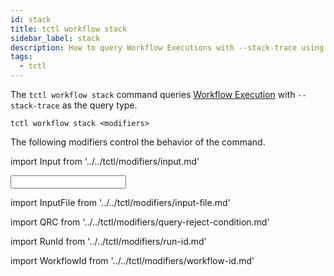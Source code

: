 ```yaml
---
id: stack
title: tctl workflow stack
sidebar_label: stack
description: How to query Workflow Executions with --stack-trace using tctl.
tags:
  - tctl
---
```


The `tctl workflow stack` command queries [Workflow Execution](/concepts/what-is-a-workflow-execution) with `--stack-trace` as the query type.

`tctl workflow stack <modifiers>`

The following modifiers control the behavior of the command.

<!--Input-->

import Input from '../../tctl/modifiers/input.md'

<Input />

<!--InputFile-->

import InputFile from '../../tctl/modifiers/input-file.md'

<InputFile />

<!--QueryRejectCondition-->

import QRC from '../../tctl/modifiers/query-reject-condition.md'

<QRC />

<!--RunId-->

import RunId from '../../tctl/modifiers/run-id.md'

<RunId />

<!--WorkflowId-->

import WorkflowId from '../../tctl/modifiers/workflow-id.md'

<WorkflowId />
